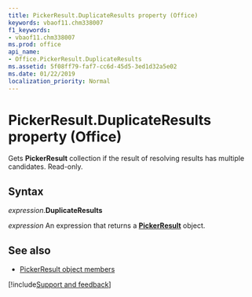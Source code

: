 ```yaml
---
title: PickerResult.DuplicateResults property (Office)
keywords: vbaof11.chm338007
f1_keywords:
- vbaof11.chm338007
ms.prod: office
api_name:
- Office.PickerResult.DuplicateResults
ms.assetid: 5f08ff79-faf7-cc6d-45d5-3ed1d32a5e02
ms.date: 01/22/2019
localization_priority: Normal
---
```



# PickerResult.DuplicateResults property (Office)

Gets **PickerResult** collection if the result of resolving results has multiple candidates. Read-only.


## Syntax

_expression_.**DuplicateResults**

_expression_ An expression that returns a **[PickerResult](Office.PickerResult.md)** object.


## See also

- [PickerResult object members](overview/Library-Reference/pickerresult-members-office.md)




[!include[Support and feedback](~/includes/feedback-boilerplate.md)]